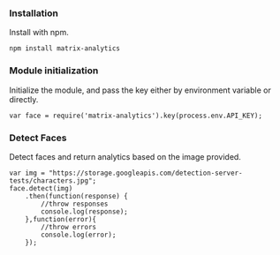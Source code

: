 ### Installation
Install with npm.
```
npm install matrix-analytics
```

### Module initialization
Initialize the module, and pass the key either by environment variable or directly.
```
var face = require('matrix-analytics').key(process.env.API_KEY);
```

### Detect Faces
Detect faces and return analytics based on the image provided.
```
var img = "https://storage.googleapis.com/detection-server-tests/characters.jpg";
face.detect(img)
	.then(function(response) {
		//throw responses
		console.log(response);
	},function(error){
		//throw errors
		console.log(error);
	});
```